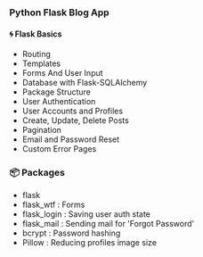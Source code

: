 ### Python Flask Blog App

#### :cyclone: Flask Basics

- Routing
- Templates
- Forms And User Input
- Database with Flask-SQLAlchemy
- Package Structure
- User Authentication
- User Accounts and Profiles
- Create, Update, Delete Posts
- Pagination
- Email and Password Reset
- Custom Error Pages

### :package: Packages

- flask
- flask_wtf : Forms
- flask_login : Saving user auth state
- flask_mail : Sending mail for 'Forgot Password'
- bcrypt : Password hashing
- Pillow : Reducing profiles image size
